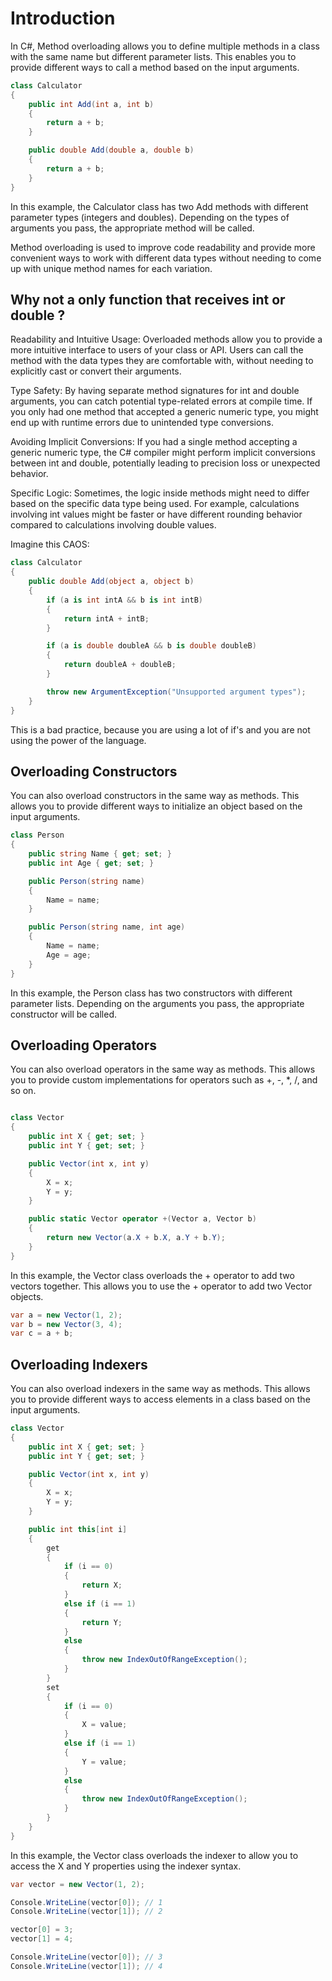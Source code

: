 # Introduction

In C#, Method overloading allows you to define multiple methods in a class with the same name but different parameter lists. This enables you to provide different ways to call a method based on the input arguments.

```csharp
class Calculator
{
    public int Add(int a, int b)
    {
        return a + b;
    }

    public double Add(double a, double b)
    {
        return a + b;
    }
}
```

In this example, the Calculator class has two Add methods with different parameter types (integers and doubles). Depending on the types of arguments you pass, the appropriate method will be called.

Method overloading is used to improve code readability and provide more convenient ways to work with different data types without needing to come up with unique method names for each variation.

## Why not a only function that receives int or double ?

Readability and Intuitive Usage: Overloaded methods allow you to provide a more intuitive interface to users of your class or API. Users can call the method with the data types they are comfortable with, without needing to explicitly cast or convert their arguments.

Type Safety: By having separate method signatures for int and double arguments, you can catch potential type-related errors at compile time. If you only had one method that accepted a generic numeric type, you might end up with runtime errors due to unintended type conversions.

Avoiding Implicit Conversions: If you had a single method accepting a generic numeric type, the C# compiler might perform implicit conversions between int and double, potentially leading to precision loss or unexpected behavior.

Specific Logic: Sometimes, the logic inside methods might need to differ based on the specific data type being used. For example, calculations involving int values might be faster or have different rounding behavior compared to calculations involving double values.


Imagine this CAOS:

```csharp
class Calculator
{
    public double Add(object a, object b)
    {
        if (a is int intA && b is int intB)
        {
            return intA + intB;
        }

        if (a is double doubleA && b is double doubleB)
        {
            return doubleA + doubleB;
        }

        throw new ArgumentException("Unsupported argument types");
    }
}
```

This is a bad practice, because you are using a lot of if's and you are not using the power of the language.

## Overloading Constructors

You can also overload constructors in the same way as methods. This allows you to provide different ways to initialize an object based on the input arguments.

```csharp
class Person
{
    public string Name { get; set; }
    public int Age { get; set; }

    public Person(string name)
    {
        Name = name;
    }

    public Person(string name, int age)
    {
        Name = name;
        Age = age;
    }
}
```

In this example, the Person class has two constructors with different parameter lists. Depending on the arguments you pass, the appropriate constructor will be called.

## Overloading Operators

You can also overload operators in the same way as methods. This allows you to provide custom implementations for operators such as +, -, *, /, and so on.

```csharp

class Vector
{
    public int X { get; set; }
    public int Y { get; set; }

    public Vector(int x, int y)
    {
        X = x;
        Y = y;
    }

    public static Vector operator +(Vector a, Vector b)
    {
        return new Vector(a.X + b.X, a.Y + b.Y);
    }
}
```

In this example, the Vector class overloads the + operator to add two vectors together. This allows you to use the + operator to add two Vector objects.

```csharp
var a = new Vector(1, 2);
var b = new Vector(3, 4);
var c = a + b;
```

## Overloading Indexers

You can also overload indexers in the same way as methods. This allows you to provide different ways to access elements in a class based on the input arguments.

```csharp
class Vector
{
    public int X { get; set; }
    public int Y { get; set; }

    public Vector(int x, int y)
    {
        X = x;
        Y = y;
    }

    public int this[int i]
    {
        get
        {
            if (i == 0)
            {
                return X;
            }
            else if (i == 1)
            {
                return Y;
            }
            else
            {
                throw new IndexOutOfRangeException();
            }
        }
        set
        {
            if (i == 0)
            {
                X = value;
            }
            else if (i == 1)
            {
                Y = value;
            }
            else
            {
                throw new IndexOutOfRangeException();
            }
        }
    }
}
```

In this example, the Vector class overloads the indexer to allow you to access the X and Y properties using the indexer syntax.

```csharp
var vector = new Vector(1, 2);

Console.WriteLine(vector[0]); // 1
Console.WriteLine(vector[1]); // 2

vector[0] = 3;
vector[1] = 4;

Console.WriteLine(vector[0]); // 3
Console.WriteLine(vector[1]); // 4
```